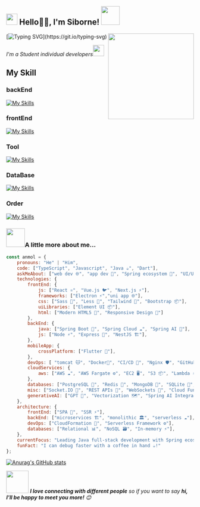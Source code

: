 <h2><img src="https://emojis.slackmojis.com/emojis/images/1531849430/4246/blob-sunglasses.gif?1531849430" width="30"/> Hello🙏🏻, I'm Siborne! <img src="https://media.giphy.com/media/12oufCB0MyZ1Go/giphy.gif" width="50"></h2>

<img align='right' src="https://media.giphy.com/media/M9gbBd9nbDrOTu1Mqx/giphy.gif" width="230">

[![Typing SVG](https://readme-typing-svg.demolab.com?font=Fira+Code&weight=900&size=33&pause=1000&color=5C18F7&background=000000E5&center=true&vCenter=true&random=true&width=480&height=100&lines=%E6%AC%A2%E8%BF%8E%E5%85%89%E4%B8%B4%E6%88%91%E7%9A%84%E9%A6%96%E9%A1%B5;Welcome+to+my+homepage.)](https://git.io/typing-svg)

<p><em>I'm a Student individual developers<img src="https://media.giphy.com/media/WUlplcMpOCEmTGBtBW/giphy.gif" width="30"> 
</em></p>

## My Skill

### backEnd

[![My Skills](https://skillicons.dev/icons?i=java,maven,spring,nestjs&theme=light)](https://skillicons.dev)

### frontEnd

[![My Skills](https://skillicons.dev/icons?i=js,ts,nodejs,html,css,scss,vue,react,pinia,vite,nginx,deno&theme=light)](https://skillicons.dev)

### Tool

[![My Skills](https://skillicons.dev/icons?i=idea,eclipse,vscode,webstorm,postman&theme=light)](https://skillicons.dev)

### DataBase

[![My Skills](https://skillicons.dev/icons?i=mysql,redis,mongodb,sqlite&theme=light)](https://skillicons.dev)

### Order

[![My Skills](https://skillicons.dev/icons?i=docker,linux,powershell,jenkins&theme=light)](https://skillicons.dev)

### <img src="https://media.giphy.com/media/VgCDAzcKvsR6OM0uWg/giphy.gif" width="50">A little more about me...  

```javascript
const anmol = {
    pronouns: "He" | "Him",
    code: ["TypeScript", "Javascript", "Java ☕", "Dart"], 
    askMeAbout: ["web dev 🌐", "app dev 📱", "Spring ecosystem 🐧", "UI/UX 🎨", "tech trends 🚀"], 
    technologies: {
        frontEnd: {
            js: ["React ⚛️", "Vue.js 🐦", "Next.js ⚡"],
            frameworks: ["Electron ⚡","uni app 🌐"],
            css: ["Sass 🎨", "Less 🎨", "Tailwind 🎨", "Bootstrap 📦"], 
            uiLibraries: ["Element UI 📦"], 
            html: ["Modern HTML5 📄", "Responsive Design 📱"] 
        },
        backEnd: {
            java: ["Spring Boot 🐧", "Spring Cloud ☁️", "Spring AI 🤖"],
            js: ["Node ⚡", "Express 🚀", "NestJS 🏗️"], 
        },
        mobileApp: {
            crossPlatform: ["Flutter 🎨"],
        },
        devOps: [ "tomcat 🐱", "Docker🐳", "CI/CD 🔄", "Nginx 🛡️", "GitHub Actions 🤖"], 
        cloudServices: {
            aws: ["AWS ☁️", "AWS Fargate ⚙️", "EC2 🖥️", "S3 📦", "Lambda ⚡", "CloudWatch 📊", "RDS 🗄️"], 
        },
        databases: ["PostgreSQL 🐘", "Redis 🚀", "MongoDB 🐒", "SQLite 📁", "Firebase Realtime DB 🔌"], 
        misc: ["Socket.IO 🔌", "REST APIs 🔗", "WebSockets 📡", "Cloud Functions ⚡"], 
        generativeAI: ["GPT 🤖", "Vectorization 🗺️", "Spring AI Integration 🤝"],  
    },
    architecture: {
        frontEnd: ["SPA 📱", "SSR ⚡"], 
        backEnd: ["microservices 🏗️", "monolithic 🏛️", "serverless ☁️"],  
        devOps: ["CloudFormation 📐", "Serverless Framework ⚙️"],
        databases: ["Relational 📊", "NoSQL 🗃️", "In-memory ⚡"],
    },
    currentFocus: "Leading Java full-stack development with Spring ecosystem & generative AI integration 🚀",
    funFact: "I can debug faster with a coffee in hand ☕!" 
};
```

 [![Anurag's GitHub stats](https://github-readme-stats.vercel.app/api?username=Siborne&show_icons=true&count_private=true&theme=ambient_gradient)](https://github.com/anuraghazra/github-readme-stats)





<img src="https://media.giphy.com/media/LnQjpWaON8nhr21vNW/giphy.gif" width="60"> <em><b>I love connecting with different people</b> so if you want to say <b>hi, I'll be happy to meet you more!</b> 😊</em>